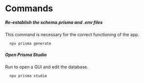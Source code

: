 # Commands

##### Re-establish the schema.prisma and .env files

This command is necessary for the correct functioning of the app.

```sh
  npx prisma generate
```

##### Open Prisma Studio

Run to open a GUI and edit the database.

```sh
  npx prisma studio
```